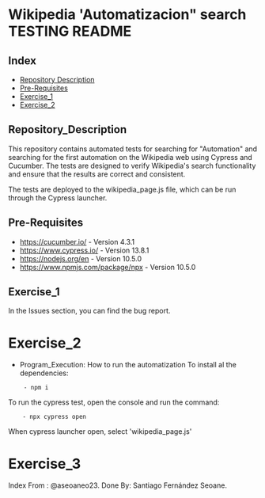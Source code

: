 # Wikipedia 'Automatizacion" search TESTING README #

## Index
 - [Repository Description](#Repository_Description)
 - [Pre-Requisites](#Pre-Requisites)
 - [Exercise_1](#Exercise_1)
 - [Exercise_2](#Exercise_2)


## Repository_Description
This repository contains automated tests for searching for "Automation" and searching for the first automation on the Wikipedia web using Cypress and Cucumber. The tests are designed to verify Wikipedia's search functionality and ensure that the results are correct and consistent. 

The tests are deployed to the wikipedia_page.js file, which can be run through the Cypress launcher.
## Pre-Requisites
 - https://cucumber.io/ - Version 4.3.1
 - https://www.cypress.io/ - Version 13.8.1
 - https://nodejs.org/en - Version 10.5.0
 - https://www.npmjs.com/package/npx - Version 10.5.0

## Exercise_1
In the Issues section, you can find the bug report.

# Exercise_2
 - Program_Execution:
How to run the automatization
To install al the dependencies:

        - npm i
        
To run the cypress test, open the console and run the command:

        - npx cypress open
        
When cypress launcher open, select 'wikipedia_page.js'
# Exercise_3


Index From : @aseoaneo23.
Done By: Santiago Fernández Seoane.
